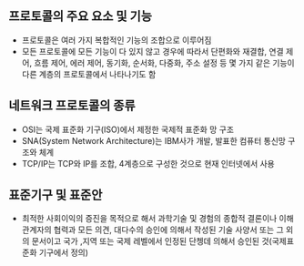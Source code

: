## 프로토콜의 주요 요소 및 기능

- 프로토콜은 여러 가지 복합적인 기능의 조합으로 이루어짐
- 모든 프로토콜에 모든 기능이 다 있지 않고 경우에 따라서 단편화와 재결합, 연결 제어, 흐름 제어, 에러 제어, 동기화, 순서화, 다중화, 주소 설정 등 몇 가지 같은 기능이 다른 계층의 프로토콜에서 나타나기도 함

## 네트워크 프로토콜의 종류

- OSI는 국제 표준화 기구(ISO)에서 제정한 국제적 표준화 망 구조
- SNA(System Network Architecture)는 IBM사가 개발, 발표한 컴퓨터 통신망 구조와 체계
- TCP/IP는 TCP와 IP를 조합, 4계층으로 구성한 것으로 현재 인터넷에서 사용

## 표준기구 및 표준안

- 최적한 사회이익의 증진을 목적으로 해서 과학기술 및 경험의 종합적 결론이나 이해 관계자의 협력과 모든 의견, 대다수의 승인에 의해서 작성된 기술 사양서 또는 그 외의 문서이고 국가 ,지역 또는 국제 레벨에서 인정된 단쳉데 의해서 승인된 것(국제표준화 기구에서 정의)